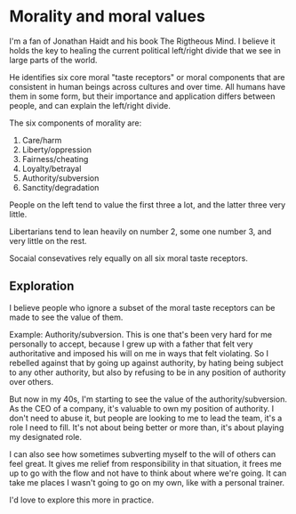# Morality and moral values

I'm a fan of Jonathan Haidt and his book The Rigtheous Mind. I believe it holds the key to healing the current political left/right divide that we see in large parts of the world.

He identifies six core moral "taste receptors" or moral components that are consistent in human beings across cultures and over time. All humans have them in some form, but their importance and application differs between people, and can explain the left/right divide.

The six components of morality are:

1. Care/harm
2. Liberty/oppression
3. Fairness/cheating
4. Loyalty/betrayal
5. Authority/subversion
6. Sanctity/degradation

People on the left tend to value the first three a lot, and the latter three very little.

Libertarians tend to lean heavily on number 2, some one number 3, and very little on the rest.

Socaial consevatives rely equally on all six moral taste receptors.


## Exploration

I believe people who ignore a subset of the moral taste receptors can be made to see the value of them.

Example: Authority/subversion. This is one that's been very hard for me personally to accept, because I grew up with a father that felt very authoritative and imposed his will on me in ways that felt violating. So I rebelled against that by going up against authority, by hating being subject to any other authority, but also by refusing to be in any position of authority over others.

But now in my 40s, I'm starting to see the value of the authority/subversion. As the CEO of a company, it's valuable to own my position of authority. I don't need to abuse it, but people are looking to me to lead the team, it's a role I need to fill. It's not about being better or more than, it's about playing my designated role.

I can also see how sometimes subverting myself to the will of others can feel great. It gives me relief from responsibility in that situation, it frees me up to go with the flow and not have to think about where we're going. It can take me places I wasn't going to go on my own, like with a personal trainer.

I'd love to explore this more in practice.
